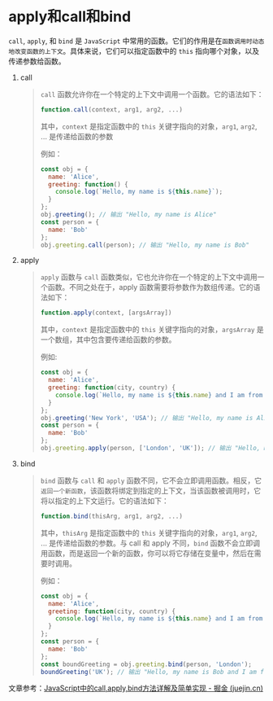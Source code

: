 # apply和call和bind

`call`, `apply`, 和 `bind` 是 `JavaScript` 中常用的函数。它们的作用是在`函数调用时动态地改变函数的上下文`。具体来说，它们可以指定函数中的 `this` 指向哪个对象，以及传递参数给函数。

1. call

   > `call` 函数允许你在一个特定的上下文中调用一个函数。它的语法如下：
   >
   > ```js
   > function.call(context, arg1, arg2, ...)
   > ```
   >
   > 其中，`context` 是指定函数中的 `this` 关键字指向的对象，`arg1`, `arg2`, ... 是传递给函数的参数
   >
   > 例如：
   >
   > ```js
   > const obj = {
   >   name: 'Alice',
   >   greeting: function() {
   >     console.log(`Hello, my name is ${this.name}`);
   >   }
   > };
   > obj.greeting(); // 输出 "Hello, my name is Alice"
   > const person = {
   >   name: 'Bob'
   > };
   > obj.greeting.call(person); // 输出 "Hello, my name is Bob"
   > ```

2. apply

   > `apply` 函数与 `call` 函数类似，它也允许你在一个特定的上下文中调用一个函数。不同之处在于，apply 函数需要将参数作为数组传递。它的语法如下：
   >
   > ```js
   > function.apply(context, [argsArray])
   > ```
   >
   > 其中，`context` 是指定函数中的 `this` 关键字指向的对象，`argsArray` 是一个数组，其中包含要传递给函数的参数。
   >
   > 例如:
   >
   > ```js
   > const obj = {
   >   name: 'Alice',
   >   greeting: function(city, country) {
   >     console.log(`Hello, my name is ${this.name} and I am from ${city}, ${country}`);
   >   }
   > };
   > obj.greeting('New York', 'USA'); // 输出 "Hello, my name is Alice and I am from New York, USA"
   > const person = {
   >   name: 'Bob'
   > };
   > obj.greeting.apply(person, ['London', 'UK']); // 输出 "Hello, my name is Bob and I am from London, UK"
   > ```

3. bind

   > `bind` 函数与 `call` 和 `apply` 函数不同，它不会立即调用函数。相反，它`返回一个新函数`，该函数将绑定到指定的上下文，当该函数被调用时，它将以指定的上下文运行。它的语法如下：
   >
   > ```js
   > function.bind(thisArg, arg1, arg2, ...)
   > ```
   >
   > 其中，`thisArg` 是指定函数中的 `this` 关键字指向的对象，`arg1`, `arg2`, ... 是传递给函数的参数。与 call 和 apply 不同，`bind` 函数不会立即调用函数，而是返回一个新的函数，你可以将它存储在变量中，然后在需要时调用。
   >
   > 例如：
   >
   > ```js
   > const obj = {
   >   name: 'Alice',
   >   greeting: function(city, country) {
   >     console.log(`Hello, my name is ${this.name} and I am from ${city}, ${country}`);
   >   }
   > };
   > const person = {
   >   name: 'Bob'
   > };
   > const boundGreeting = obj.greeting.bind(person, 'London');
   > boundGreeting('UK'); // 输出 "Hello, my name is Bob and I am from London, UK"
   > ```

文章参考：[JavaScript中的call,apply,bind方法详解及简单实现 - 掘金 (juejin.cn)](https://juejin.cn/post/7207587475169476667)